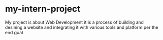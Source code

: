 # my-intern-project
My project is about Web Development
it is a process of building and desining a website and integrating it with various tools and platform per the end goal

